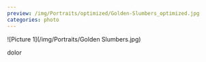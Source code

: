 ```yaml
---
preview: /img/Portraits/optimized/Golden-Slumbers_optimized.jpg
categories: photo
---
```


![Picture 1](/img/Portraits/Golden Slumbers.jpg)

dolor